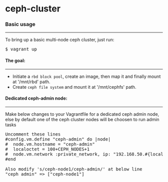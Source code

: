 # ceph-cluster

### Basic usage
---

To bring up a basic multi-node ceph cluster, just run:

<pre>
$ vagrant up
</pre>

#### The goal:
---
* Initiate a `rbd block pool`, create an image, then map it and finally mount at '/mnt/rbd' path.
* Create `ceph file system` and mount it at '/mnt/cephfs' path.


#### Dedicated ceph-admin node:
---
Make below changes to your Vagrantfile for a dedicated ceph admin node, else by default one of the ceph cluster nodes will be choosen to run admin tasks

<pre>
Uncomment these lines
#config.vm.define "ceph-admin" do |node|
#  node.vm.hostname = "ceph-admin"
#  localoctet = 100+CEPH_NODES+1
#  node.vm.network :private_network, ip: "192.168.50.#{localoctet}"
#end

Also modify 's/ceph-node1/ceph-admin/' at below line
"ceph_admin" => ["ceph-node1"]
</pre>
